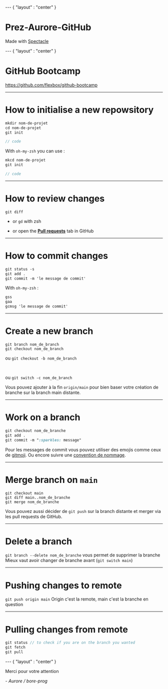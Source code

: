 --- { "layout" : "center" }
<!-- slides.md -->
# Prez-Aurore-GitHub
Made with [Spectacle](https://commerce.nearform.com/open-source/spectacle/docs/)

--- { "layout" : "center" }

# GitHub Bootcamp

https://github.com/flexbox/github-bootcamp

---

# How to initialise a new repowsitory

```scss
mkdir nom-de-projet
cd nom-de-projet
git init

// code
```

With `oh-my-zsh` you can use :

```scss
mkcd nom-de-projet
git init

// code
```

---

# How to review changes

```
git diff
```

- or `gd` with zsh

- or open the [**Pull requests**](https://github.com/flexbox/github-bootcamp/pulls) tab in GitHub

---

# How to commit changes

```scss
git status -s
git add .
git commit -m 'le message de commit'
```

With `oh-my-zsh` :

```scss
gss
gaa
gcmsg 'le message de commit'
```

---

# Create a new branch

```
git branch nom_de_branch
git checkout nom_de_branch
```

ou `git checkout -b nom_de_branch`

<br>

ou `git switch -c nom_de_branch`

Vous pouvez ajouter à la fin `origin/main` pour bien baser votre création de branche sur la branch main distante.

---

# Work on a branch

```scss
git checkout nom_de_branche
git add .
git commit -m ":sparkles: message"
```

Pour les messages de commit vous pouvez utiliser des emojis comme ceux de [gitmoji](https://gitmoji.dev/).
Ou encore suivre une [convention de nommage](https://www.freecodecamp.org/news/how-to-write-better-git-commit-messages/).

---

# Merge branch on `main`

```
git checkout main
git diff main..nom_de_branche
git merge nom_de_branche
```

Vous pouvez aussi décider de `git push` sur la branch distante et merger via les pull requests de GitHub.

---

# Delete a branch

`git branch --delete nom_de_branche` vous permet de supprimer la branche
Mieux vaut avoir changer de branche avant (`git switch main`)

---

# Pushing changes to remote

`git push origin main`
Origin c'est la remote, main c'est la branche en question

---

# Pulling changes from remote

```scss
git status // to check if you are on the branch you wanted
git fetch
git pull
```

--- { "layout" : "center" }

Merci pour votre attention

_- Aurore / bore-prog_
